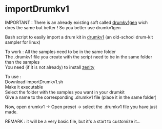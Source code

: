 # importDrumkv1

IMPORTANT : There is an already existing soft called [drumkv1gen](https://gitlab.com/AudioFranky/drumkv1gen) wich does the same but better ! So you better use drumkv1gen

Bash script to easily import a drum kit in [drumkv1](https://drumkv1.sourceforge.io/) (an old-school drum-kit sampler for linux)

To work :
All the samples need to be in the same folder  
The .drumkv1 file you create with the script need to be in the same folder than the samples  
You need (if it is not already) to install [zenity](https://github.com/GNOME/zenity)  

To use :  
Download importDrumkv1.sh  
Make it executable  
Select the folder with the samples you want in your drumkit  
Give a name to the corresponding .drumkv1 file (place it in the same folder)  

Now, open drumkv1 -> Open preset -> select the .drumkv1 file you have just made.  

REMARK : it will be a very basic file, but it's a start to customize it...  
